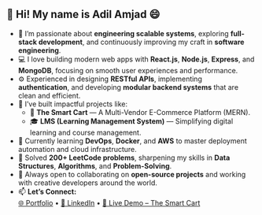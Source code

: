## 👋 Hi! My name is **Adil Amjad** 😄  

- 👀 I’m passionate about **engineering scalable systems**, exploring **full-stack development**, and continuously improving my craft in **software engineering**.  
- 💻 I love building modern web apps with **React.js**, **Node.js**, **Express**, and **MongoDB**, focusing on smooth user experiences and performance.  
- ⚙️ Experienced in designing **RESTful APIs**, implementing **authentication**, and developing **modular backend systems** that are clean and efficient.  
- 🚀 I’ve built impactful projects like:  
  - 🛒 **The Smart Cart** — A Multi-Vendor E-Commerce Platform (MERN).  
  - 🎓 **LMS (Learning Management System)** — Simplifying digital learning and course management.  
- 🌱 Currently learning **DevOps**, **Docker**, and **AWS** to master deployment automation and cloud infrastructure.  
- 🧠 Solved **200+ LeetCode problems**, sharpening my skills in **Data Structures**, **Algorithms**, and **Problem-Solving**.  
- 🤝 Always open to collaborating on **open-source projects** and working with creative developers around the world.  
- 📫 **Let’s Connect:**  
  [🌐 Portfolio](#) • [💼 LinkedIn](#) • [🚀 Live Demo – The Smart Cart](#)
